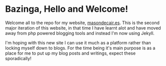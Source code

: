 # Bazinga, Hello and Welcome!

Welcome all to the repo for my website, [masondecair.es](http://masondecair.es). This is the second major iteration of this website, in that time I have learnt alot and have moved away from php powered blogging tools and instead I'm now using Jekyll.

I'm hoping with this new site I can use it much as a platform rather than locking myself down to blogs. For the time being it's main purpose is as a place for me to put up my blog posts and writings, expect these sporadically!
